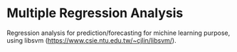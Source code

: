 # Multiple Regression Analysis

Regression analysis for prediction/forecasting for michine learning purpose, using libsvm (https://www.csie.ntu.edu.tw/~cjlin/libsvm/).

